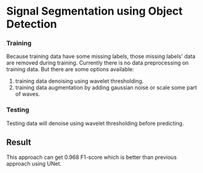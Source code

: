 # Signal Segmentation using Object Detection
### Training
Because training data have some missing labels, those missing labels' data are removed during training.
Currently there is no data preprocessing on training data. But there are some options available:
1. training data denoising using wavelet thresholding.
2. training data augmentation by adding gaussian noise or scale some part of waves.
### Testing
Testing data will denoise using wavelet thresholding before predicting.
## Result
This approach can get 0.968 F1-score which is better than previous approach using UNet.
